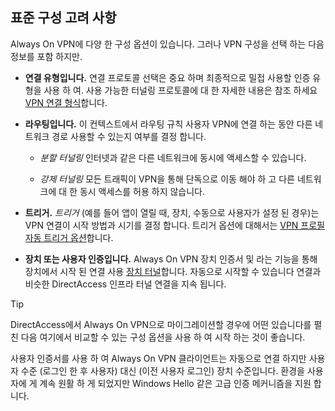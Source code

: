 ## <a name="standard-configuration-considerations"></a>표준 구성 고려 사항

Always On VPN에 다양 한 구성 옵션이 있습니다. 그러나 VPN 구성을 선택 하는 다음 정보를 포함 하지만.

-   **연결 유형입니다.** 연결 프로토콜 선택은 중요 하며 최종적으로 밀접 사용할 인증 유형을 사용 하 여. 사용 가능한 터널링 프로토콜에 대 한 자세한 내용은 참조 하세요 [VPN 연결 형식](https://docs.microsoft.com/windows/security/identity-protection/vpn/vpn-connection-type/)합니다.

-   **라우팅입니다.** 이 컨텍스트에서 라우팅 규칙 사용자 VPN에 연결 하는 동안 다른 네트워크 경로 사용할 수 있는지 여부를 결정 합니다.

    -   _분할 터널링_ 인터넷과 같은 다른 네트워크에 동시에 액세스할 수 있습니다.

    -   _강제 터널링_ 모든 트래픽이 VPN을 통해 단독으로 이동 해야 하 고 다른 네트워크에 대 한 동시 액세스를 허용 하지 않습니다.

-   **트리거.** _트리거_ (예를 들어 앱이 열릴 때, 장치, 수동으로 사용자가 설정 된 경우)는 VPN 연결이 시작 방법과 시기를 결정 합니다. 트리거 옵션에 대해서는 [VPN 프로필 자동 트리거 옵션](https://docs.microsoft.com/windows/security/identity-protection/vpn/vpn-auto-trigger-profile/)합니다.

-   **장치 또는 사용자 인증입니다.** Always On VPN 장치 인증서 및 라는 기능을 통해 장치에서 시작 된 연결 사용 [장치 터널](https://docs.microsoft.com/windows-server/remote/remote-access/vpn/vpn-device-tunnel-config)합니다. 자동으로 시작할 수 있습니다 연결과 비슷한 DirectAccess 인프라 터널 연결을 지속 됩니다.

>[!TIP]
>DirectAccess에서 Always On VPN으로 마이그레이션할 경우에 어떤 있습니다를 펼친 다음 여기에서 비교할 수 있는 구성 옵션을 사용 하 여 시작 하는 것이 좋습니다.

사용자 인증서를 사용 하 여 Always On VPN 클라이언트는 자동으로 연결 하지만 사용자 수준 (로그인 한 후 사용자) 대신 (이전 사용자 로그인) 장치 수준입니다. 환경을 사용자에 게 계속 원활 하 게 되었지만 Windows Hello 같은 고급 인증 메커니즘을 지원 합니다.
